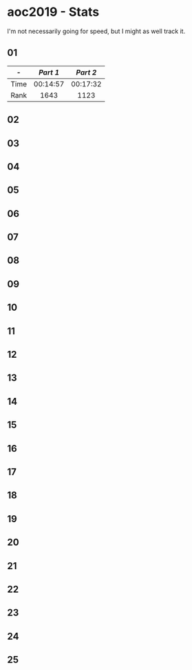 # aoc2019 - Stats

I'm not necessarily going for speed, but I might as well track it.

## 01

| -    | *Part 1* | *Part 2* |
| :--: | :--:     | :--:     |
| Time | 00:14:57 | 00:17:32 |
| Rank | 1643     | 1123     |

## 02
## 03
## 04
## 05
## 06
## 07
## 08
## 09
## 10
## 11
## 12
## 13
## 14
## 15
## 16
## 17
## 18
## 19
## 20
## 21
## 22
## 23
## 24
## 25
